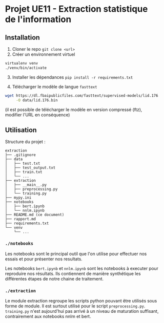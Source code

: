 # Projet UE11 - Extraction statistique de l'information

## Installation

1. Cloner le repo
`git clone <url>`
2. Créer un environnement virtuel
```bash
virtualenv venv
./venv/bin/activate
```
3. Installer les dépendances
`pip install -r requirements.txt`

4. Télécharger le modèle de langue `fasttext`  
```bash
wget https://dl.fbaipublicfiles.com/fasttext/supervised-models/lid.176.bin \
     -O data/lid.176.bin
```
(il est possible de télécharger le modèle en version compressé (ftz), modifier l'URL en conséquence)


## Utilisation

Structure du projet :
```
extraction
├── .gitignore
├── data
│   ├── test.txt
│   ├── test_output.txt
│   ├── train.txt
│   └── ...
├── extraction
│   ├── __main__.py
│   ├── preprocessing.py
│   └── training.py
├── mypy.ini
├── notebooks
│   ├── bert.ipynb
│   └── nnlm.ipynb
├── README.md (ce document)
├── rapport.md
├── requirements.txt
└── venv
    └── ...
```

### `./notebooks`

Les notebooks sont le principal outil que l'on utilise pour effectuer nos essais et pour présenter nos resultats.

Les notebooks `bert.ipynb` et `nnlm.ipynb` sont les notebooks à executer pour reproduire nos résultats. Ils contiennent de manière synthétique les différentes étapes de notre chaine de traitement.


### `./extraction`

Le module extraction regroupe les scripts python pouvant être utilisés sous forme de module. Il est surtout utilisé pour le script `preprocessing.py`. `training.py` n'est aujourd'hui pas arrivé à un niveau de maturation suffisant, contrairement aux notebooks nnlm et bert.
